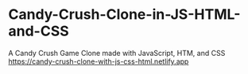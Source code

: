 # Candy-Crush-Clone-in-JS-HTML-and-CSS
A Candy Crush Game Clone made with JavaScript, HTM, and CSS </br>
<a href="https://candy-crush-clone-with-js-css-html.netlify.app">https://candy-crush-clone-with-js-css-html.netlify.app<a/>
